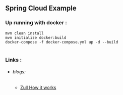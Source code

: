 ## Spring Cloud Example


### Up running with docker :

```
mvn clean install
mvn initialize docker:build
docker-compose -f docker-compose.yml up -d --build
```


#
### Links :

* ###### blogs:

    * [Zull How it works](https://github.com/Netflix/zuul/wiki/How-it-Works)

